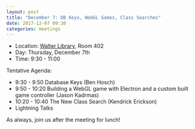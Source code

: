 ```yaml
---
layout: post
title: "December 7: DB Keys, WebGL Games, Class Searches"
date: 2017-12-07 09:30
categories: meetings
---
```


- Location: [Walter Library](http://campusmaps.umn.edu/walter-library), Room 402
- Day: Thursday, December 7th
- Time: 9:30 - 11:00

Tentative Agenda:

- 9:30 - 9:50 Database Keys (Ben Hosch)
- 9:50 - 10:20 Building a WebGL game with Electron and a custom built game controller (Jason Kadrmas)
- 10:20 - 10:40 The New Class Search (Kendrick Erickson)
- Lightning Talks
  
As always, join us after the meeting for lunch!
